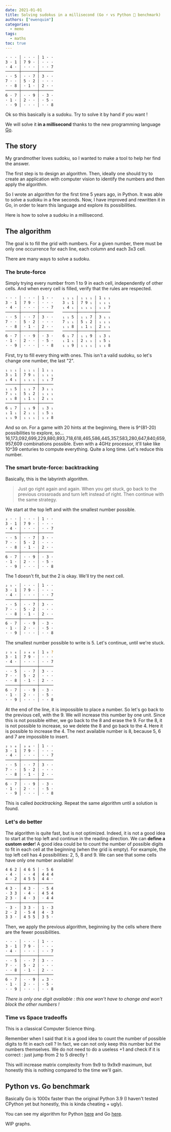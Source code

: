 ```yaml
---
date: 2021-01-01
title: Solving sudokus in a millisecond (Go ⚡️ vs Python 🐌 benchmark)
authors: ["ewenquim"]
categories:
  - memo
tags:
  - maths
toc: true
---
```


```bash
· · · │ · · · │ 1 · ·
3 · 1 │ 7 9 · │ · · ·
· 4 · │ · · · │ · · 7
──────┼───────┼──────
· · 5 │ · · 7 │ 3 · ·
7 · · │ 5 · 2 │ · · ·
· · 8 │ · 1 · │ 2 · ·
──────┼───────┼──────
6 · 7 │ · · 9 │ · 3 ·
· 1 · │ 2 · · │ · 5 ·
· · 9 │ · · · │ · · 8
```

Ok so this basically is a sudoku. Try to solve it by hand if you want !

We will solve it **in a millisecond** thanks to the new programming language [Go](https://golang.org/).

## The story

My grandmother loves sudoku, so I wanted to make a tool to help her find the answer.

The first step is to design an algorithm. Then, ideally one should try to create an application with computer vision to identify the numbers and then apply the algorithm.

So I wrote an algorithm for the first time 5 years ago, in Python. It was able to solve a sudoku in a few seconds. Now, I have improved and rewritten it in Go, in order to learn this language and explore its possibilities.

Here is how to solve a sudoku in a millisecond.

## The algorithm

The goal is to fill the grid with numbers. For a given number, there must be only one occurrence for each line, each column and each 3x3 cell.

There are many ways to solve a sudoku.

### The brute-force

Simply trying every number from 1 to 9 in each cell, independently of other cells. And when every cell is filled, verify that the rules are respected.

```bash
· · · │ · · · │ 1 · ·    ₁ ₁ ₁ │ ₁ ₁ ₁ │ 1 ₁ ₁
3 · 1 │ 7 9 · │ · · ·    3 ₁ 1 │ 7 9 ₁ │ ₁ ₁ ₁
· 4 · │ · · · │ · · 7    ₁ 4 ₁ │ ₁ ₁ ₁ │ ₁ ₁ 7
──────┼───────┼──────    ──────┼───────┼──────
· · 5 │ · · 7 │ 3 · ·    ₁ ₁ 5 │ ₁ ₁ 7 │ 3 ₁ ₁
7 · · │ 5 · 2 │ · · ·    7 ₁ ₁ │ 5 ₁ 2 │ ₁ ₁ ₁
· · 8 │ · 1 · │ 2 · ·    ₁ ₁ 8 │ ₁ 1 ₁ │ 2 ₁ ₁
──────┼───────┼──────    ──────┼───────┼──────
6 · 7 │ · · 9 │ · 3 ·    6 ₁ 7 │ ₁ ₁ 9 │ ₁ 3 ₁
· 1 · │ 2 · · │ · 5 ·    ₁ 1 ₁ │ 2 ₁ ₁ │ ₁ 5 ₁
· · 9 │ · · · │ · · 8    ₁ ₁ 9 │ ₁ ₁ ₁ │ ₁ ₁ 8
```

First, try to fill every thing with ones. This isn't a valid sudoku, so let's change one number, the last "2".

```bash
₁ ₁ ₁ │ ₁ ₁ ₁ │ 1 ₁ ₁
3 ₁ 1 │ 7 9 ₁ │ ₁ ₁ ₁
₁ 4 ₁ │ ₁ ₁ ₁ │ ₁ ₁ 7
──────┼───────┼──────
₁ ₁ 5 │ ₁ ₁ 7 │ 3 ₁ ₁
7 ₁ ₁ │ 5 ₁ 2 │ ₁ ₁ ₁
₁ ₁ 8 │ ₁ 1 ₁ │ 2 ₁ ₁
──────┼───────┼──────
6 ₁ 7 │ ₁ ₁ 9 │ ₁ 3 ₁
₁ 1 ₁ │ 2 ₁ ₁ │ ₁ 5 ₁
₁ ₁ 9 │ ₁ ₁ ₁ │ ₁ ₂ 8
```

And so on. For a game with 20 hints at the beginning, there is 9^(81-20) possibilities to explore, so... 16,173,092,699,229,880,893,718,618,465,586,445,357,583,280,647,840,659,957,609 combinations possible. Even with a 4GHz processor, it'll take like 10^39 centuries to compute everything. Quite a long time. Let's reduce this number.

### The smart brute-force: backtracking

Basically, this is the labyrinth algorithm.

> Just go right again and again. When you get stuck, go back to the previous crossroads and turn left instead of right. Then continue with the same strategy.

We start at the top left and with the smallest number possible.

```bash
₂ · · │ · · · │ 1 · ·
3 · 1 │ 7 9 · │ · · ·
· 4 · │ · · · │ · · 7
──────┼───────┼──────
· · 5 │ · · 7 │ 3 · ·
7 · · │ 5 · 2 │ · · ·
· · 8 │ · 1 · │ 2 · ·
──────┼───────┼──────
6 · 7 │ · · 9 │ · 3 ·
· 1 · │ 2 · · │ · 5 ·
· · 9 │ · · · │ · · 8
```

The 1 doesn't fit, but the 2 is okay. We'll try the next cell.

```bash
₂ ₅ · │ · · · │ 1 · ·
3 · 1 │ 7 9 · │ · · ·
· 4 · │ · · · │ · · 7
──────┼───────┼──────
· · 5 │ · · 7 │ 3 · ·
7 · · │ 5 · 2 │ · · ·
· · 8 │ · 1 · │ 2 · ·
──────┼───────┼──────
6 · 7 │ · · 9 │ · 3 ·
· 1 · │ 2 · · │ · 5 ·
· · 9 │ · · · │ · · 8
```

The smallest number possible to write is 5. Let's continue, until we're stuck.

```bash
₂ ₅ ₆ │ ₃ ₄ ₈ │ 1 ₉ ?
3 · 1 │ 7 9 · │ · · ·
· 4 · │ · · · │ · · 7
──────┼───────┼──────
· · 5 │ · · 7 │ 3 · ·
7 · · │ 5 · 2 │ · · ·
· · 8 │ · 1 · │ 2 · ·
──────┼───────┼──────
6 · 7 │ · · 9 │ · 3 ·
· 1 · │ 2 · · │ · 5 ·
· · 9 │ · · · │ · · 8
```

At the end of the line, it is impossible to place a number. So let's go back to the previous cell, with the 9. We will increase this number by one unit. Since this is not possible either, we go back to the 8 and erase the 9. For the 8, it is not possible to increase, so we delete the 8 and go back to the 4. Here it is possible to increase the 4. The next available number is 8, because 5, 6 and 7 are impossible to insert.

```bash
₂ ₅ ₆ │ ₃ ₈ · │ 1 · ·
3 · 1 │ 7 9 · │ · · ·
· 4 · │ · · · │ · · 7
──────┼───────┼──────
· · 5 │ · · 7 │ 3 · ·
7 · · │ 5 · 2 │ · · ·
· · 8 │ · 1 · │ 2 · ·
──────┼───────┼──────
6 · 7 │ · · 9 │ · 3 ·
· 1 · │ 2 · · │ · 5 ·
· · 9 │ · · · │ · · 8
```

This is called _backtracking_. Repeat the same algorithm until a solution is found.

### Let's do better

The algorithm is quite fast, but is not optimized. Indeed, it is not a good idea to start at the top left and continue in the reading direction. We can **define a custom order**! A good idea could be to count the number of possible digits to fit in each cell at the beginning (when the grid is empty). For example, the top left cell has 4 possibilities: 2, 5, 8 and 9. We can see that some cells have only one number available!

```bash
4 6 2 │ 4 6 5 │ · 5 6
· 4 · │ · · 4 │ 4 4 4
4 · 2 │ 4 5 5 │ 4 4 ·
──────┼───────┼──────
4 3 · │ 4 3 · │ · 5 4
· 3 3 │ · 4 · │ 4 5 4
2 3 · │ 4 · 3 │ · 4 4
──────┼───────┼──────
· 3 · │ 3 3 · │ 1 · 3
2 · 2 │ · 5 4 │ 4 · 3
3 3 · │ 4 5 5 │ 3 5 ·
```

Then, we apply the previous algorithm, beginning by the cells where there are the fewer possibilities.

```bash
· · · │ · · · │ 1 · ·
3 · 1 │ 7 9 · │ · · ·
· 4 · │ · · · │ · · 7
──────┼───────┼──────
· · 5 │ · · 7 │ 3 · ·
7 · · │ 5 · 2 │ · · ·
· · 8 │ · 1 · │ 2 · ·
──────┼───────┼──────
6 · 7 │ · · 9 │ ₄ 3 ·
· 1 · │ 2 · · │ · 5 ·
· · 9 │ · · · │ · · 8
```

_There is only one digit available : this one won't have to change and won't block the other numbers !_

### Time vs Space tradeoffs

This is a classical Computer Science thing.

Remember when I said that it is a good idea to count the number of possible digits to fit in each cell ? In fact, we can not only keep this number but the numbers themselves. We do not need to do a useless +1 and check if it is correct : just jump from 2 to 5 directly !

This will increase matrix complexity from 9x9 to 9x9x9 maximum, but honestly this is nothing compared to the time we'll gain.

## Python vs. Go benchmark

Basically Go is 1000x faster than the original Python 3.9 (I haven't tested CPython yet but honestly, this is kinda cheating + ugly).

You can see my algorithm for Python [here](https://github.com/EwenQuim/sudoku-solver/blob/master/solver.py) and Go [here](https://github.com/EwenQuim/sudoku-solver-go/blob/master/solver.go).

WIP graphs.
